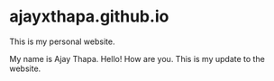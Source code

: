# ajayxthapa.github.io
This is my personal website.

My name is Ajay Thapa. Hello! How are you. This is my update to the website.

